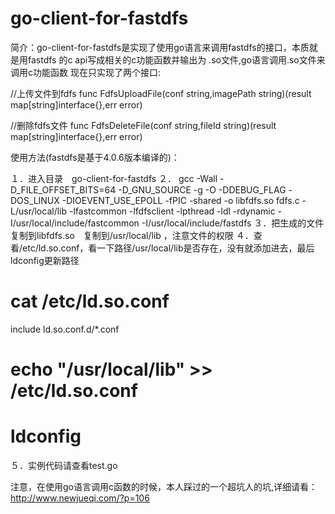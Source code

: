 go-client-for-fastdfs
=====================

简介：go-client-for-fastdfs是实现了使用go语言来调用fastdfs的接口，本质就是用fastdfs 的c api写成相关的c功能函数并输出为 .so文件,go语言调用.so文件来调用c功能函数
现在只实现了两个接口:

//上传文件到fdfs
func FdfsUploadFile(conf string,imagePath string)(result map[string]interface{},err error)

//删除fdfs文件
func FdfsDeleteFile(conf string,fileId string)(result map[string]interface{},err error)


使用方法(fastdfs是基于4.0.6版本编译的)：

１．进入目录　go-client-for-fastdfs
２．
gcc -Wall -D_FILE_OFFSET_BITS=64 -D_GNU_SOURCE -g -O -DDEBUG_FLAG -DOS_LINUX -DIOEVENT_USE_EPOLL  -fPIC -shared  -o libfdfs.so fdfs.c -L/usr/local/lib -lfastcommon -lfdfsclient  -lpthread -ldl -rdynamic -I/usr/local/include/fastcommon -I/usr/local/include/fastdfs
３．把生成的文件复制到libfdfs.so　复制到/usr/local/lib ，注意文件的权限
４．查看/etc/ld.so.conf，看一下路径/usr/local/lib是否存在，没有就添加进去，最后ldconfig更新路径
# cat /etc/ld.so.conf
include ld.so.conf.d/*.conf
# echo "/usr/local/lib" >> /etc/ld.so.conf
# ldconfig
５．实例代码请查看test.go


注意，在使用go语言调用c函数的时候，本人踩过的一个超坑人的坑,详细请看：http://www.newjueqi.com/?p=106








